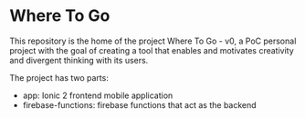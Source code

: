 # Where To Go

This repository is the home of the project Where To Go - v0, a PoC personal project with the goal of creating a tool that enables and motivates creativity and divergent thinking with its users.

The project has two parts:

- app: Ionic 2 frontend mobile application
- firebase-functions: firebase functions that act as the backend